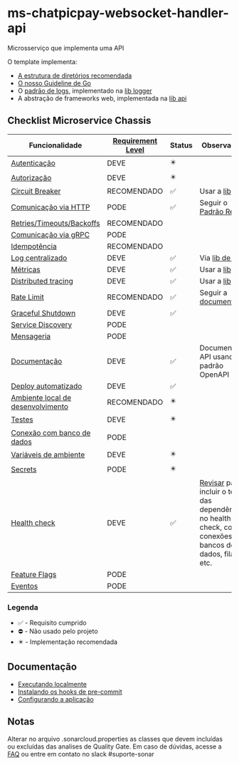 # ms-chatpicpay-websocket-handler-api

Microsserviço que implementa uma API

O template implementa:

- [A estrutura de diretórios recomendada](https://picpay.atlassian.net/wiki/spaces/Golang/pages/2651062451/Organiza+o+de+pacotes+e+conven+o+de+nomes)
- [O nosso Guideline de Go](https://picpay.atlassian.net/wiki/spaces/Golang/pages/2620620802/Guidelines+Go)
- O [padrão de logs](https://picpay.atlassian.net/wiki/spaces/SMONITORING/pages/1103692144/Cartilha+de+Logs+-+Padroniza+o), implementado na [lib logger](https://github.com/PicPay/lib-go-logger)
- A abstração de frameworks web, implementada na [lib api](https://github.com/PicPay/lib-go-api)

## Checklist Microservice Chassis

| Funcionalidade                                                                                                                                             | [Requirement Level](https://datatracker.ietf.org/doc/html/rfc2119) | Status                     | Observações                                                                                                                                                                                                |
| ---------------------------------------------------------------------------------------------------------------------------------------------------------- | ------------------------------------------------------------------ | -------------------------- | ---------------------------------------------------------------------------------------------------------------------------------------------------------------------------------------------------------- |
| [Autenticação](https://picpay.atlassian.net/wiki/spaces/ARQ/pages/3245736086/RFC+0007+-+Microservice+Chassis#Autentica%C3%A7%C3%A3o-e-Autoriza%C3%A7%C3%A3o)                                 | DEVE                                                               | :eight_pointed_black_star: |                                                                                                                                                                                                            |
| [Autorização](https://picpay.atlassian.net/wiki/spaces/ARQ/pages/3245736086/RFC+0007+-+Microservice+Chassis#Autentica%C3%A7%C3%A3o-e-Autoriza%C3%A7%C3%A3o)                                             | DEVE                                                               | :eight_pointed_black_star: |                                                                                                                                                                                                            |
| [Circuit Breaker](https://picpay.atlassian.net/wiki/spaces/ARQ/pages/3245736086/RFC+0007+-+Microservice+Chassis#Circuit-Breaker)                                     | RECOMENDADO                                                                | :white_check_mark: | Usar a [lib](https://github.com/PicPay/lib-go-circuitbreaker)                                                                                                                     |
| [Comunicação via HTTP](https://picpay.atlassian.net/wiki/spaces/ARQ/pages/3245736086/RFC+0007+-+Microservice+Chassis#Comunica%C3%A7%C3%A3o-via-HTTP)                           | PODE                                                             | :white_check_mark:         | Seguir o [Padrão Rest](https://picpay.atlassian.net/wiki/spaces/ARQ/pages/3476258865/)                                                                                        |
| [Retries/Timeouts/Backoffs](https://picpay.atlassian.net/wiki/spaces/ARQ/pages/3245736086/RFC+0007+-+Microservice+Chassis#Retries%2FTimeouts%2FBackoffs)                   | RECOMENDADO                                                                |                            |                                                                                                                                                                                                            |
| [Comunicação via gRPC](https://picpay.atlassian.net/wiki/spaces/ARQ/pages/3245736086/RFC+0007+-+Microservice+Chassis#Comunica%C3%A7%C3%A3o-via-gRPC)                           | PODE                                                                |                            |                                                                                                                                                                                                            |
| [Idempotência](https://picpay.atlassian.net/wiki/spaces/ARQ/pages/3245736086/RFC+0007+-+Microservice+Chassis#Idempot%C3%AAncia)                                           | RECOMENDADO                                                             |                            |                                                                                                                                                                                                            |
| [Log centralizado](https://picpay.atlassian.net/wiki/spaces/ARQ/pages/3245736086/RFC+0007+-+Microservice+Chassis#Log-centralizado)                                   | DEVE                                                               | :white_check_mark:         | Via [lib de logs](https://github.com/PicPay/lib-go-logger)                                                                                                                                                 |
| [Métricas](https://picpay.atlassian.net/wiki/spaces/ARQ/pages/3245736086/RFC+0007+-+Microservice+Chassis#M%C3%A9tricas)                                                   | DEVE                                                               | :white_check_mark: | Usar a [lib](https://github.com/PicPay/lib-go-instrumentation)                                                                                                                                             |
| [Distributed tracing](https://picpay.atlassian.net/wiki/spaces/ARQ/pages/3245736086/RFC+0007+-+Microservice+Chassis#Distributed-tracing)                             | DEVE                                                               | :white_check_mark: | Usar a [lib](https://github.com/PicPay/lib-go-instrumentation)                                                                                                                                             |
| [Rate Limit](https://picpay.atlassian.net/wiki/spaces/ARQ/pages/3245736086/RFC+0007+-+Microservice+Chassis#Rate-Limit)                                               | RECOMENDADO                                                             | :white_check_mark: | Seguir a [documentação](https://picpay.atlassian.net/wiki/spaces/Golang/pages/2843345635/Rate+Limit)                                                                                                       |
| [Graceful Shutdown](https://picpay.atlassian.net/wiki/spaces/ARQ/pages/3245736086/RFC+0007+-+Microservice+Chassis#Graceful-Shutdown)                                 | DEVE                                                               | :white_check_mark:         |                                                                                                                                                                                                            |
| [Service Discovery](https://picpay.atlassian.net/wiki/spaces/ARQ/pages/3245736086/RFC+0007+-+Microservice+Chassis#Service-Discoveryy)                                 | PODE                                                                |                            |                                                                                                                                                                                                            |
| [Mensageria](https://picpay.atlassian.net/wiki/spaces/ARQ/pages/3245736086/RFC+0007+-+Microservice+Chassis#Comunica%C3%A7%C3%A3o-via-Kafka)                         | PODE                                                                |                            |                                                                                                                                                                                                            |
| [Documentação](https://picpay.atlassian.net/wiki/spaces/ARQ/pages/3245736086/RFC+0007+-+Microservice+Chassis#Documenta%C3%A7%C3%A3o)                                           | DEVE                                                               | :white_check_mark:         | Documentar a API usando o padrão OpenAPI                                                  |
| [Deploy automatizado](https://picpay.atlassian.net/wiki/spaces/ARQ/pages/3245736086/RFC+0007+-+Microservice+Chassis#Deploy-automatizado)                             | DEVE                                                               | :white_check_mark:         |                                                                                                                                                                                                            |
| [Ambiente local de desenvolvimento](https://picpay.atlassian.net/wiki/spaces/ARQ/pages/3245736086/RFC+0007+-+Microservice+Chassis#Ambiente-local-de-desenvolvimento) | RECOMENDADO                                                             | :eight_pointed_black_star: |                                                                                                                                                                                                            |
| [Testes](https://picpay.atlassian.net/wiki/spaces/ARQ/pages/3245736086/RFC+0007+-+Microservice+Chassis#Testes)                                                       | DEVE                                                               | :eight_pointed_black_star: |                                                                                                                                                                                                            |
| [Conexão com banco de dados](https://picpay.atlassian.net/wiki/spaces/ARQ/pages/3245736086/RFC+0007+-+Microservice+Chassis#Conex%C3%A3o-com-banco-de-dados)               | PODE                                                                |                            |                                                                                                                                                                                                            |
| [Variáveis de ambiente](https://picpay.atlassian.net/wiki/spaces/ARQ/pages/3245736086/RFC+0007+-+Microservice+Chassis#Vari%C3%A1veis-de-ambiente-e-Secrets)                         | DEVE                                                               | :eight_pointed_black_star: |                                                                                                                                                                                                            |
| [Secrets](https://picpay.atlassian.net/wiki/spaces/ARQ/pages/3245736086/RFC+0007+-+Microservice+Chassis#Vari%C3%A1veis-de-ambiente-e-Secrets)                                                     | PODE                                                                | :eight_pointed_black_star: |                                                                                                                                                                                                            |
| [Health check](https://picpay.atlassian.net/wiki/spaces/ARQ/pages/3245736086/RFC+0007+-+Microservice+Chassis#Health-check)                                           | DEVE                                                               | :white_check_mark:         | [Revisar](https://github.com/PicPay/moonlight-template-go-api/blob/main/internal/http/chi/health.go) para incluir o teste das dependências no health-check, como conexões com bancos de dados, filas, etc. |
| [Feature Flags](https://picpay.atlassian.net/wiki/spaces/ARQ/pages/3245736086/RFC+0007+-+Microservice+Chassis#Feature-Flags)                                         | PODE                                                                |                            |                                                                                                                                                                                                            |
| [Eventos](https://picpay.atlassian.net/wiki/spaces/ARQ/pages/3245736086/RFC+0007+-+Microservice+Chassis#%5BhardBreak%5DEventos)                                         | PODE                                                                |                            |                                                                                                                                                                                                            |

### Legenda

- :white_check_mark: - Requisito cumprido
- :no_entry: - Não usado pelo projeto
- :eight_pointed_black_star: - Implementação recomendada

## Documentação

- [Executando localmente](docs/pages/comecar.md)
- [Instalando os hooks de pre-commit](docs/pages/comecar.md#pre-commit)
- [Configurando a aplicação](docs/pages/comecar.md#configuracao)

## Notas

Alterar no arquivo .sonarcloud.properties as classes que devem incluídas ou excluídas das analises de Quality Gate.
Em caso de dúvidas, acesse a [FAQ](https://picpay.atlassian.net/wiki/spaces/DUP/pages/2528051668/SonarCloud) ou entre em contato no slack #suporte-sonar
